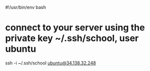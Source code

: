 #!/usr/bin/env bash
# connect to your server using the private key ~/.ssh/school, user ubuntu

ssh -i ~/.ssh/school ubuntu@34.138.32.248
